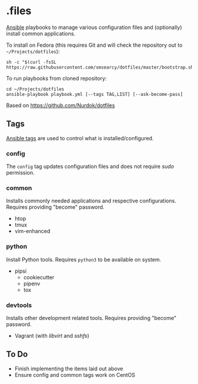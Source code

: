 .files
======

[Ansible](https://www.ansible.com/) playbooks to manage various configuration 
files and (optionally) install common applications.

To install on Fedora (this requires Git and will check the repository out to 
`~/Projects/dotfiles`):
    
    sh -c "$(curl -fsSL https://raw.githubusercontent.com/smsearcy/dotfiles/master/bootstrap.sh)"

To run playbooks from cloned repository:

    cd ~/Projects/dotfiles
    ansible-playbook playbook.yml [--tags TAG,LIST] [--ask-become-pass]

Based on https://github.com/Nurdok/dotfiles


Tags
----

[Ansible tags](http://docs.ansible.com/ansible/latest/playbooks_tags.html) are 
used to control what is installed/configured.

### config

The `config` tag updates configuration files and does not require *sudo* 
permission.

### common

Installs commonly needed applications and respective configurations.  Requires
providing "become" password.

* htop
* tmux
* vim-enhanced

### python

Install Python tools.  Requires `python3` to be available on system.

* pipsi
  * cookiecutter
  * pipenv
  * tox

### devtools

Installs other development related tools.  Requires providing "become" password.

* Vagrant (with *libvirt* and *sshfs*)


To Do
-----

* Finish implementing the items laid out above
* Ensure config and common tags work on CentOS

